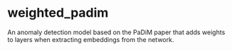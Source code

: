 # weighted_padim
An anomaly detection model based on the PaDiM paper that adds weights to layers when extracting embeddings from the network.
